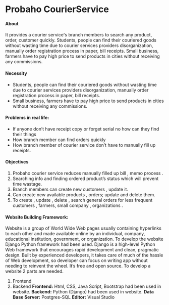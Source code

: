 # Probaho CourierService
####  About
It provides a courier service's branch members to search any product, order, customer quickly. Students, people can find their couriered goods without wasting time due to courier services providers disorganization, manually order registration process in paper, bill receipts.
Small business, farmers have to pay high price to send products in cities without receiving any commissions.

#### 	Necessity 
*	Students, people can find their couriered goods without wasting time due to courier services providers disorganization, manually order registration process in paper, bill receipts.
*	Small business, farmers have to pay high price to send products in cities without receiving any commissions.

####  Problems in real life:
*	If anyone don’t have receipt copy or forget serial no how can they find their things
*	How branch member can find orders quickly
*	How branch member of courier service don’t have to manually fill up receipts.

#### Objectives
 1. Probaho courier service reduces manually filled up bill , memo process .
 1. Searching info and finding ordered product’s status which will prevent time wastage.
 1. Branch members can create new customers , update it.
 1. Can create new available products , orders; update and delete them.
 1. To create , update , delete , search  general orders for less frequent customers , farmers, small company , organizations .
 
#### Website Building Framework:
Website is a group of World Wide Web pages usually containing hyperlinks to each other and made available online by an individual, company, educational institution, government, or organization. 
To develop the website Django Python framework had been used. Django is a high-level Python Web framework that encourages rapid development and clean, pragmatic design. Built by experienced developers, it takes care of much of the hassle of Web development, so developer can focus on writing app without needing to reinvent the wheel. It’s free and open source.
To develop a website 2 parts are needed.
1.	Frontend
1.	Backend
**Frontend:** Html, CSS, Java Script, Bootstrap had been used in website.
**Backend:** Python (Django) had been used in website.
**Data Base Server:** Postgres-SQL
**Editor:** Visual Studio

